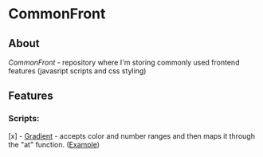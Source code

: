# CommonFront

## About
*CommonFront* - repository where I'm storing commonly used frontend features (javasript scripts and css styling)

## Features

### Scripts:
[x] - [Gradient](script/gradient.js) - accepts color and number ranges and then maps it through the "at" function. ([Example](html/gradient_example.html))
